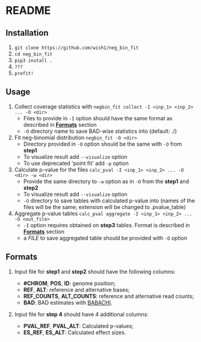 # README
## Installation
1) ```git clone https://github.com/wish1/neg_bin_fit```
2) ```cd neg_bin_fit```
3) ```pip3 install .```
4) ```???```
5) ```profit!```

## Usage
 1) Collect coverage statistics with ```negbin_fit collect -I <inp_1> <inp_2> ... -O <dir> ```
	 * Files to provide in ```-I``` option should have the same format as described in [<b>Formats</b>](##Formats) section
	 * ```-O``` directory name to save BAD-wise statistics into (default: ./)
 2) Fit neg-binomial distribution ```negbin_fit -O <dir>```
    * Directory provided in ```-O``` option should be the same with ```-O``` from <b>step1</b>
    * To visualize result add ```--visualize``` option
    * To use deprecated 'point fit' add ```-p``` option
3) Calculate p-value for the files ```calc_pval -I <inp_1> <inp_2> ... -O <dir> -w <dir>```
	* Provide the same directory to ```-w``` option as in ```-O``` from the <b>step1</b> and <b>step2</b> 
    * To visualize result add ```--visualize``` option
    * ```-O``` directory to save tables with calculated p-value into (names of the files will be the same; extension will be changed to .pvalue_table)
4) Aggregate p-value tables ```calc_pval aggregate -I <inp_1> <inp_2> ... -O <out_file>```
	* ```-I``` option requires obtained on <b>step3</b> tables. Format is described in [<b>Formats</b>](##Formats) section
	* a *FILE* to save aggregated table should be provided with ```-O``` option  

## Formats

1) Input file for <b>step1</b> and <b>step2</b> should have the following columns: 
	- <b>#CHROM</b>, <b>POS</b>, <b>ID</b>: genome position;
	- <b>REF</b>, <b>ALT</b>:  reference and alternative bases;
	- <b>REF_COUNTS</b>, <b>ALT_COUNTS</b>: reference and alternative read counts;
	- <b>BAD</b>: BAD estimates with [BABACHI](https://github.com/autosome-ru/BABACHI).

2) Input file for <b>step 4</b> should have 4 additional columns:
	- <b>PVAL_REF</b>, <b>PVAL_ALT</b>: Calculated p-values;
	- <b>ES_REF</b>, <b>ES_ALT</b>: Calculated effect sizes.